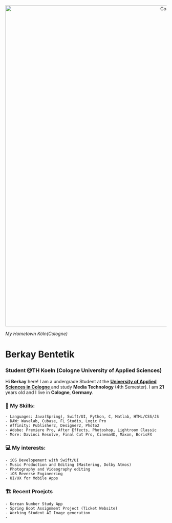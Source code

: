 <div style="text-align: center;">
    <img alight= "center" alt="Coding" width="1000" src="https://mydesignagenda.com/wp-content/uploads/2019/12/wide_fullhd_germany-cologne-panorama.jpg">
</div>

_My Hometown Köln(Cologne)_

# Berkay Bentetik

### Student @TH Koeln (Cologne University of Applied Sciences)


Hi **Berkay** here! I am a undergrade Student at the [**University of Applied Sciences in Cologne** ](https://www.th-koeln.de/en/) and study **Media Technology** (4th Semester).
I am **21** years old and I live in **Cologne**, **Germany**.

 ### **📖 My Skills:**
    - Languages: Java(Spring), Swift/UI, Python, C, Matlab, HTML/CSS/JS
    - DAW: Wavelab, Cubase, FL Studio, Logic Pro
    - Affinity: Publisher2, Designer2, Photo2
    - Adobe: Premiere Pro, After Effects, Photoshop, Lightroom Classic
    - More: Davinci Resolve, Final Cut Pro, Cinema4D, Maxon, BorisFX
    


### **💻 My interests:**
    - iOS Developement with Swift/UI 
    - Music Production and Editing (Mastering, Dolby Atmos)
    - Photography and Videography editing
    - iOS Reverse Engineering
    - UI/UX for Mobile Apps 
    

### **🏗️ Recent Proejcts**
    - Korean Number Study App
    - Spring Boot Assignment Project (Ticket Website)
    - Working Student AI Image generation
    - 

